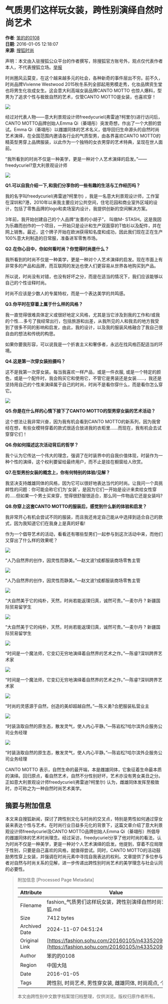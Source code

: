 # 气质男们这样玩女装，跨性别演绎自然时尚艺术

**作者**: [笨的的0108](http://mp.i.sohu.com/profile?xpt=MTU4MjY0NDQxMUBzaW5hLnNvaHUuY29t)  
**日期**: 2016-01-05 12:18:07  
**来源**: [搜狐时尚](https://fashion.sohu.com/20160105/n433520916.shtml)

声明：本文由入驻搜狐公众平台的作者撰写，除搜狐官方账号外，观点仅代表作者本人，不代表搜狐立场。[举报](https://quan.sohu.com/q/545c9b6bf6c43b5569fe64a2)

时尚圈风云莫变，在这个越来越多元的社会，各种新奇的事件层出不穷。前不久，时尚品牌Vivienne Westwood 2015秋冬系列全部起用男模走秀，化妆品牌资生堂也将男生化妆成女生。这会意大利高端女装品牌CANTO MOTTO 也惊人爆料，型男为了追求个性与极致自然的艺术，仅管CANTO MOTTO是女装，也喜欢穿！

![](https://photocdn.sohu.com/20160105/mp52330537_1451969954588_1_th_fv23.jpeg)

经过对代表人物——意大利景观设计师freedycuriel(弗雷迪?柯里尔)进行访问后，CANTO MOTTO品牌创始人Emma Qi（綦翊彤）突发奇想，作出了一个大胆的尝试。Emma Qi（綦翊彤）以雌雄同体的艺术名义，倡导回归生命源头的自然时尚艺术演绎，在全国范围内邀请各行业的气质型男，由各界喜欢CANTO MOTTO的精英型男穿上品牌服装，以此作为一个独特的女衣男穿的艺术特典，呈现在世人面前。

“我所看到的时尚不仅是一种美学，更是一种对个人艺术演绎的启发。”——freedycuriel?意大利景观设计师

![](https://photocdn.sohu.com/20160105/mp52330537_1451969954588_2_th_fv23.jpeg)

**Q1.可以自我介绍一下,和我们分享你的一些有趣的生活与工作经历吗？**

我的名字叫freedycuriel(弗雷迪?柯里尔) ，我是一名意大利景观设计师，工作室在深圳和?港，2010年以来我主要应对公共空间，住宅花园和商业室外区域的设计，包括了零售品牌的logo和卖场室内设计，我提供创新的空间解决方案。

3年前，我开始创建自己的个人品牌“友善的小胡子”， 叫做M- STASH。这是我因为乐趣而创作的一个项目，一开始只是设计和生产双面穿的T恤衫以及配件，并在网上销售。最近，这个牌子开始在欧洲获得知名度和成功，因此我们现在正在生产100%意大利制造的日常服，准备进军零售市场。

**Q2.在你心目中，你如何看时尚？你觉得时尚是什么？**

我所看到的时尚不仅是一种美学，更是一种对个人艺术演绎的启发。现在市面上有非常多的产品和品牌，而互联网的发达也使人们更容易从世界各地购买到产品。

所以说，时尚没有对错，也没有好坏之分，而是在适当的情况下，我们应该能够以自己的个性诠释时尚。

时尚不应该是少数人的专属特权，而是一个表达美学的共鸣感。

**Q3.你平时在穿着上属于什么样的风格？**

我一直觉得很难具体定义或很好地定义风格，尤其是当它涉及到我的工作和/或我的个性....多亏了我经常出行，包括旅游和出差，从我所见的人和我去的地方我受到了很多不同的影响和启发，由此，我的设计，以及我的服装风格融合了我自己很自由的想法和传统的构思。

如果你要我形容，可以说我是一个折衷主义和奢侈者，永远在找风格匹配适当的环境。

**Q4.这是第一次穿女装拍摄吗？**

这不是我第一次穿女装。每当我喜欢一样产品，或是一件衣服, 或是一个特定的颜色，或是一个配件时，我会购买它和使用它，不管它是男装还是女装……，我还是坚持用自己的个性来演绎属于自己的时尚，时尚不是看你穿什么，而是看你怎么穿它。

![](https://photocdn.sohu.com/20160105/mp52330537_1451969954588_3_th_fv23.jpeg)

**Q5.你是在什么样的心情下接下了CANTO MOTTO的型男穿女装的艺术活动？**

这个想法让我非常兴奋，因为我有机会看到CANTO MOTTO的新系列，因为我曾经在想，有些女模特穿着的款式很适合放进我的衣柜里……而现在，我有机会去试穿穿它们！

**Q6.你如何描述这次活动背后的哲学？**

我个认为它传达一个伟大的理念，强调了在时装界中的自我价值体现，时装作为一种个性的演绎，这个权利要留给最终用户，而不止是挂在橱窗给人欣赏。

**Q7.在型男扮女装的概念上，你有何特别的体验/见解？**

我坚决支持雌雄同体的风格，因为它可以很好地表达当代的时尚。让我问一个具挑衅性的问题：你可能会称它们为'女装'，是因为它们一开始是设计来卖给女性穿的.....但如果一个男士买来穿，觉得很舒服很适合，那么同一件物品它还是女装吗?

**Q8.你穿上这套CANTO MOTTO的服装后，感觉到什么新的体验和启发？**

我非常开心有机会尝试不同的服装，而且我还肯定自己能从中选择到适合自己的款式，因为我知道它们在我身上是真的好看!

作为一个倡导艺术的活动，看看还有哪些型男们一起参与到这次活动中来，而他们又穿出了什么样的效果呢？

![](https://photocdn.sohu.com/20160105/mp52330537_1451969954588_4.jpeg)

“人乃自然界的创作，因灵性而静美。”—赵文波?成都服装商场零售主管

![](https://photocdn.sohu.com/20160105/mp52330537_1451969954588_5.jpeg)

“人乃自然界的创作，因灵性而静美。”—赵文波?成都服装商场零售主管

![](https://photocdn.sohu.com/20160105/mp52330537_1451969954588_6.jpeg)

“大自然美于它的纯朴，天然，时尚若能返璞归真，诚然可贵。”—麦尔丹 ? 新疆国际贸易留学生

![](https://photocdn.sohu.com/20160105/mp52330537_1451969954588_7.jpeg)

“大自然美于它的纯朴，天然，时尚若能返璞归真，诚然可贵。”—麦尔丹 ? 新疆国际贸易留学生

![](https://photocdn.sohu.com/20160105/mp52330537_1451969954588_8.jpeg)

“时间是一个魔法师，它变幻无穷地演绎着自然界的艺术之作。”—陈睿?深圳跨界艺术家

![](https://photocdn.sohu.com/20160105/mp52330537_1451969954588_9.jpeg)

“时间是一个魔法师，它变幻无穷地演绎着自然界的艺术之作。”—陈睿?深圳跨界艺术家

![](https://photocdn.sohu.com/20160105/mp52330537_1451969954588_10.jpeg)

“时尚的灵感源于自然，创造的美却超越自然。”—陈义勇?合肥服装私营业主

![](https://photocdn.sohu.com/20160105/mp52330537_1451969954588_11.jpeg)

“时装汲取自然的原生态，散发灵气，使人内心平静。”—陈岩松?哈尔滨外企服务公司业务经理

![](https://photocdn.sohu.com/20160105/mp52330537_1451969954588_12.jpeg)

“时装汲取自然的原生态，散发灵气，使人内心平静。”—陈岩松?哈尔滨外企服务公司业务经理

CANTO MOTTO 表示，自然生命的最开端，本是雌雄同体，它象征着生命最本质的演绎。回归原点，看自然艺术，自然不分性别好坏，艺术亦没有男女美丑之分。正如意大利景观设计师freedycuriel(弗雷迪?柯里尔) 认为，雌雄同体发挥至极致时，亦可称之为一种自然时尚艺术美学。

## 摘要与附加信息

<!-- tcd_abstract -->
本文来自搜狐新闻，探讨了跨性别文化与时尚的交叉点，特别是男性如何通过穿女装来表达个性与艺术。在时尚行业日益多元化的背景下，这篇文章介绍了意大利景观设计师freedycuriel及CANTO MOTTO品牌创始人Emma Qi（綦翊彤）所倡导的雌雄同体的艺术时尚理念。经过采访，freedycuriel分享了他对时尚的看法，认为时尚不仅是一种美学，更是一种对个人艺术演绎的启发。他提到，穿着不应局限于性别，只要是自己喜欢的风格，就值得尝试。同时，CANTO MOTTO的活动鼓励男性穿上女装，并强调在时尚元素中寻找自我表达的权利。文章提供了多位参与者对自然与时尚关系的见解，进一步传递出跨性别时尚艺术的美学理念与社会认同的必要性。
<!-- tcd_abstract_end -->

> 附加信息 [Processed Page Metadata]
>
> | Attribute       | Value                                  |
> |-----------------|----------------------------------------|
> | Filename        | fashion_气质男们这样玩女装，跨性别演绎自然时尚艺术_-_搜狐.md                             |
> | Size            | 7412 bytes                           |
> | Archived Date   | 2024-11-07 04:51:24                             |
> | Original Link   | [https://fashion.sohu.com/20160105/n433520916.shtml](https://fashion.sohu.com/20160105/n433520916.shtml)                       |
> | Author          | 笨的的0108                               |
> | Region          | 中国大陆                               |
> | Date            | 2016-01-05                                 |
> | Tags            | 跨性别, 时尚艺术, 男性穿女装, 雌雄同体, 时尚观点, 个性表达                                 |
>
> 本文由跨性别中文数字档案馆归档整理，仅供浏览。版权归原作者所有。
>